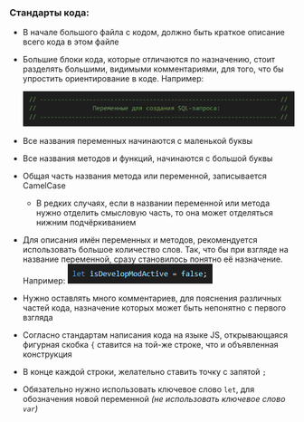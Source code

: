 ### Стандарты кода:

* В начале большого файла с кодом, должно быть краткое описание всего кода в этом файле

* Большие блоки кода, которые отличаются по назначению, стоит разделять большими, видимыми комментариями, для того, что бы упростить ориентирование в коде. Например:

  ![image-20231128164008196](\add\image-20231128164008196.png)

* Все названия переменных начинаются с маленькой буквы

* Все названия методов и функций, начинаются с большой буквы

* Общая часть названия метода или переменной, записывается CamelCase

  * В редких случаях, если в названии переменной или метода нужно отделить смысловую часть, то она может отделяться нижним подчёркиванием

* Для описания имён переменных и методов, рекомендуется использовать большое количество слов. Так, что бы при взгляде на название переменной, сразу становилось понятно её назначение. Например: ![image-20231128165340103](\add\image-20231128165340103.png)

* Нужно оставлять много комментариев, для пояснения различных частей кода, назначение которых может быть непонятно с первого взгляда

* Согласно стандартам написания кода на языке JS, открывающаяся фигурная скобка `{` ставится на той-же строке, что и объявленная конструкция

* В конце каждой строки, желательно ставить точку с запятой `;`

* Обязательно нужно использовать ключевое слово `let`, для обозначения новой переменной *(не использовать ключевое слово `var`)*
